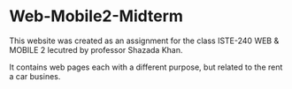 # Web-Mobile2-Midterm

This website was created as an assignment for the class ISTE-240 WEB & MOBILE 2 lecutred by professor Shazada Khan.

It contains  web pages each with a different purpose, but related to the rent a car busines.

